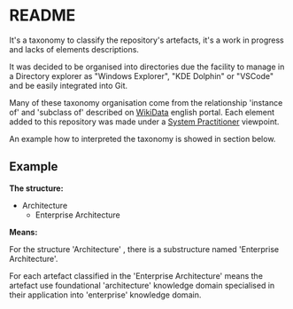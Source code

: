 # README

It's a taxonomy to classify the repository's artefacts, it's a work in progress and lacks of elements descriptions.

It was decided to be organised into directories due the facility to manage in a Directory explorer as "Windows Explorer", "KDE Dolphin" or "VSCode" and be easily integrated into Git.

Many of these taxonomy organisation come from the relationship 'instance of' and 'subclass of' described on [WikiData](https://www.wikidata.org/wiki/Wikidata:Main_Page) english portal. Each element added to this repository was made under a [System Practitioner](../Viewpoints/Engineering/Systems%20Engineering/System%20Practitioner.md) viewpoint.

An example how to interpreted the taxonomy is showed in section below.

## Example

**The structure:**

-   Architecture
    -   Enterprise Architecture

**Means:**

For the structure 'Architecture' , there is a substructure named 'Enterprise Architecture'.

For each artefact classified in the 'Enterprise Architecture' means the artefact use foundational 'architecture' knowledge domain specialised in their application into 'enterprise' knowledge domain.
